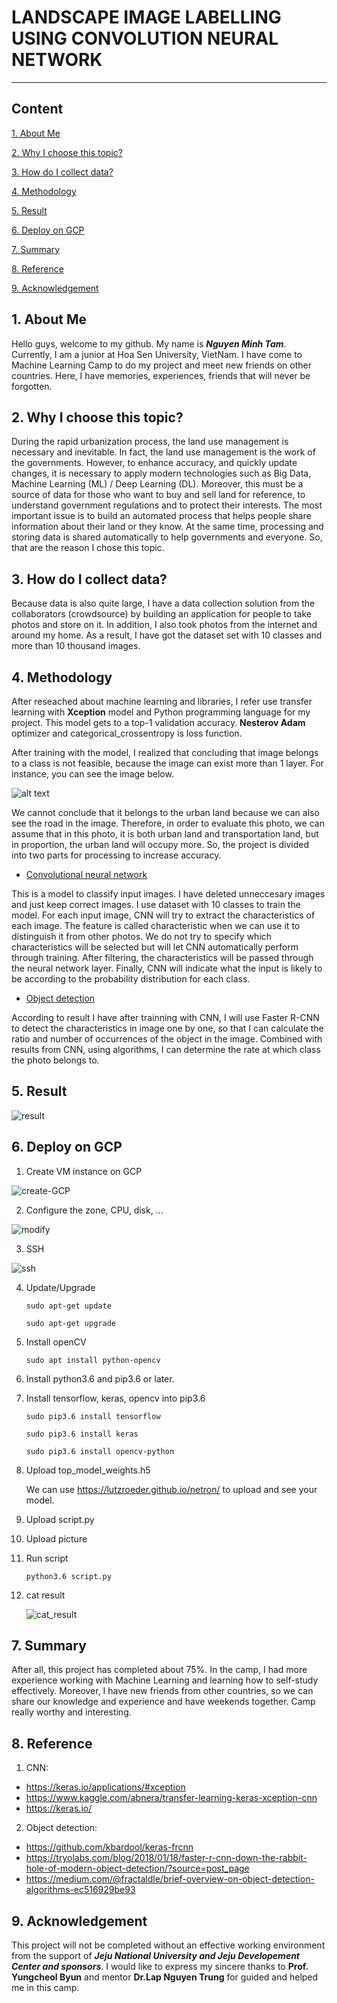 # LANDSCAPE IMAGE LABELLING USING CONVOLUTION NEURAL NETWORK

---

## Content 

[1. About Me](#about-me)

[2. Why I choose this topic?](#why)

[3. How do I collect data?](#how)

[4. Methodology](#methodology)

[5. Result](#result)

[6. Deploy on GCP](#deploy)


[7. Summary](#summary)

[8. Reference](#reference)

[9. Acknowledgement](#acknowledgement)

## 1. About Me <a name="about-me"></a>

Hello guys, welcome to my github. My name is ***Nguyen Minh Tam***. Currently, I am a junior at Hoa Sen University, VietNam. I have come to Machine Learning Camp to do my project and meet new friends on other countries. Here, I have memories, experiences, friends that will never be forgotten.

## 2. Why I choose this topic? <a name="why"></a>

During the rapid urbanization process, the land use management is necessary and inevitable. In fact, the land use management is the work of the governments. However, to enhance accuracy, and quickly update changes, it is necessary to apply modern technologies such as Big Data, Machine Learning (ML) / Deep Learning (DL). Moreover, this must be a source of data for those who want to buy and sell land for reference, to understand government regulations and to protect their interests. The most important issue is to build an automated process that helps people share information about their land or they know. At the same time, processing and storing data is shared automatically to help governments and everyone. So, that are the reason I chose this topic.

## 3. How do I collect data? <a name="how"></a>

Because data is also quite large, I have a data collection solution from the collaborators (crowdsource) by building an application for people to take photos and store on it. In addition, I also took photos from the internet and around my home. As a result, I have got the dataset set with 10 classes and more than 10 thousand images. 

## 4. Methodology <a name="methodology"></a>

After reseached about machine learning and libraries, I refer use transfer learning with **Xception** model and Python programming language for my project. This model gets to a top-1 validation accuracy. **Nesterov Adam** optimizer and categorical_crossentropy is loss function. 

After training with the model, I realized that concluding that image belongs to a class is not feasible, because the image can exist more than 1 layer. For instance, you can see the image below. 

![alt text](https://icdn.dantri.com.vn/thumb_w/640/2018/4/29/duong-pho-vang-ve-3-15249707929941964684660.jpg)

We cannot conclude that it belongs to the urban land because we can also see the road in the image. Therefore, in order to evaluate this photo, we can assume that in this photo, it is both urban land and transportation land, but in proportion, the urban land will occupy more. So, the project is divided into two parts for processing to increase accuracy.

* [Convolutional neural network](#cnn)

This is a model to classify input images. I have deleted unneccesary images and just keep correct images. I use dataset with 10 classes to train the model. For each input image, CNN will try to extract the characteristics of each image. The feature is called characteristic when we can use it to distinguish it from other photos. We do not try to specify which characteristics will be selected but will let CNN automatically perform through training. After filtering, the characteristics will be passed through the neural network layer. Finally, CNN will indicate what the input is likely to be according to the probability distribution for each class.

* [Object detection](#objDetect)

According to result I have after trainning with CNN, I will use Faster R-CNN to detect the characteristics in image one by one, so that I can calculate the ratio and number of occurrences of the object in the image. Combined with results from CNN, using algorithms, I can determine the rate at which class the photo belongs to.

## 5. Result <a name="result"></a>

![result](/img/gcp_res.PNG)

## 6. Deploy on GCP <a name="deploy"></a>

1. Create VM instance on GCP

![create-GCP](/img/create.PNG)

2. Configure the zone, CPU, disk, ...

![modify](/img/modify.jpg)

3. SSH

![ssh](/img/ssh_gcp.PNG)

4. Update/Upgrade

    ```
    sudo apt-get update
    ```


    ```
    sudo apt-get upgrade
    ```
5. Install openCV 
    ```
    sudo apt install python-opencv
    ```
6. Install python3.6 and pip3.6 or later.
7. Install tensorflow, keras, opencv into pip3.6
    ```
    sudo pip3.6 install tensorflow
    ```
    ```
    sudo pip3.6 install keras
    ```
    ```
    sudo pip3.6 install opencv-python
    ```
8. Upload top_model_weights.h5
    
    We can use https://lutzroeder.github.io/netron/ to upload and see your model.

9. Upload script.py 

10. Upload picture
11. Run script
    ```
    python3.6 script.py
    ```
12. cat result

    ![cat_result](/img/gcp_ls.PNG)

## 7. Summary <a name="summary"></a>

After all, this project has completed about 75%. In the camp, I had more experience working with Machine Learning and learning how to self-study effectively. Moreover, I have new friends from other countries, so we can share our knowledge and experience and have weekends together. Camp really worthy and interesting.

## 8. Reference <a name="reference"></a>

1. CNN: 
* https://keras.io/applications/#xception
* https://www.kaggle.com/abnera/transfer-learning-keras-xception-cnn
* https://keras.io/


2. Object detection: 
* https://github.com/kbardool/keras-frcnn 
* https://tryolabs.com/blog/2018/01/18/faster-r-cnn-down-the-rabbit-hole-of-modern-object-detection/?source=post_page
* https://medium.com/@fractaldle/brief-overview-on-object-detection-algorithms-ec516929be93

## 9. Acknowledgement <a name="acknowledgement"></a>

This project will not be completed without an effective working environment from the support of ***Jeju National University and Jeju Developement Center and sponsors***. I would like to express my sincere thanks to **Prof. Yungcheol Byun** and mentor **Dr.Lap Nguyen Trung** for guided and helped me in this camp.